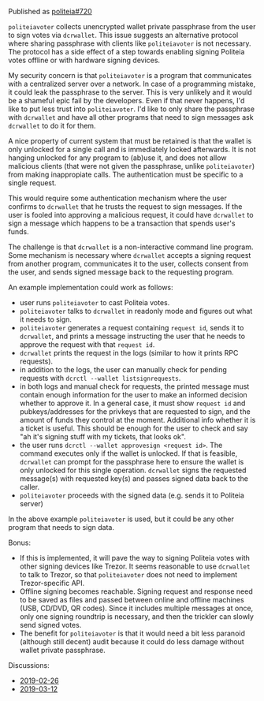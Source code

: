 Published as [politeia#720](https://github.com/decred/politeia/issues/720)

`politeiavoter` collects unencrypted wallet private passphrase from the user to sign votes via `dcrwallet`. This issue suggests an alternative protocol where sharing passphrase with clients like `politeiavoter` is not necessary. The protocol has a side effect of a step towards enabling signing Politeia votes offline or with hardware signing devices.

My security concern is that `politeiavoter` is a program that communicates with a centralized server over a network. In case of a programming mistake, it could leak the passphrase to the server. This is very unlikely and it would be a shameful epic fail by the developers. Even if that never happens, I'd like to put less trust into `politeiavoter`. I'd like to only share the passphrase with `dcrwallet` and have all other programs that need to sign messages ask `dcrwallet` to do it for them.

A nice property of current system that must be retained is that the wallet is only unlocked for a single call and is immediately locked afterwards. It is not hanging unlocked for any program to (ab)use it, and does not allow malicious clients (that were not given the passphrase, unlike `politeiavoter`) from making inappropiate calls. The authentication must be specific to a single request.

This would require some authentication mechanism where the user confirms to `dcrwallet` that he trusts the request to sign messages. If the user is fooled into approving a malicious request, it could have `dcrwallet` to sign a message which happens to be a transaction that spends user's funds.

The challenge is that `dcrwallet` is a non-interactive command line program. Some mechanism is necessary where `dcrwallet` accepts a signing request from another program, communicates it to the user, collects consent from the user, and sends signed message back to the requesting program.

An example implementation could work as follows:

* user runs `politeiavoter` to cast Politeia votes.
* `politeiavoter` talks to `dcrwallet` in readonly mode and figures out what it needs to sign.
* `politeiavoter` generates a request containing `request id`, sends it to `dcrwallet`, and prints a message instructing the user that he needs to approve the request with that `request id`.
* `dcrwallet` prints the request in the logs (similar to how it prints RPC requests).
* in addition to the logs, the user can manually check for pending requests with `dcrctl --wallet listsignrequests`.
* in both logs and manual check for requests, the printed message must contain enough information for the user to make an informed decision whether to approve it. In a general case, it must show `request id` and pubkeys/addresses for the privkeys that are requested to sign, and the amount of funds they control at the moment. Additional info whether it is a ticket is useful. This should be enough for the user to check and say "ah it's signing stuff with my tickets, that looks ok".
* the user runs `dcrctl --wallet approvesign <request id>`. The command executes only if the wallet is unlocked. If that is feasible, `dcrwallet` can prompt for the passphrase here to ensure the wallet is only unlocked for this single operation. `dcrwallet` signs the requested message(s) with requested key(s) and passes signed data back to the caller.
* `politeiavoter` proceeds with the signed data (e.g. sends it to Politeia server)

In the above example `politeiavoter` is used, but it could be any other program that needs to sign data.
 
Bonus:

* If this is implemented, it will pave the way to signing Politeia votes with other signing devices like Trezor. It seems reasonable to use `dcrwallet` to talk to Trezor, so that `politeiavoter` does not need to implement Trezor-specific API.
* Offline signing becomes reachable. Signing request and response need to be saved as files and passed between online and offline machines (USB, CD/DVD, QR codes). Since it includes multiple messages at once, only one signing roundtrip is necessary, and then the trickler can slowly send signed votes.
* The benefit for `politeiavoter` is that it would need a bit less paranoid (although still decent) audit because it could do less damage without wallet private passphrase.

Discussions:

* [2019-02-26](https://matrix.to/#/!VFRvyndKpzcLrVslQD:decred.org/$15512027129365SkNlj:decred.org)
* [2019-03-12](https://matrix.to/#/!VFRvyndKpzcLrVslQD:decred.org/$155236122824179HUtQi:decred.org)
